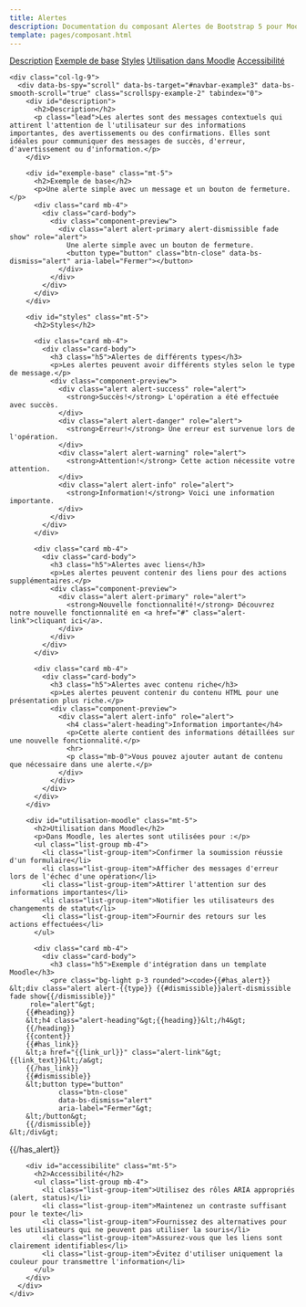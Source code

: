 ```yaml
---
title: Alertes
description: Documentation du composant Alertes de Bootstrap 5 pour Moodle
template: pages/composant.html
---
```


<div class="container py-4">
  <div class="row">
    <div class="col-lg-3">
      <nav id="navbar-example3" class="h-100 flex-column align-items-stretch pe-4 border-end">
        <nav class="nav nav-pills flex-column">
          <a class="nav-link" href="#description">Description</a>
          <a class="nav-link" href="#exemple-base">Exemple de base</a>
          <a class="nav-link" href="#styles">Styles</a>
          <a class="nav-link" href="#utilisation-moodle">Utilisation dans Moodle</a>
          <a class="nav-link" href="#accessibilite">Accessibilité</a>
        </nav>
      </nav>
    </div>

    <div class="col-lg-9">
      <div data-bs-spy="scroll" data-bs-target="#navbar-example3" data-bs-smooth-scroll="true" class="scrollspy-example-2" tabindex="0">
        <div id="description">
          <h2>Description</h2>
          <p class="lead">Les alertes sont des messages contextuels qui attirent l'attention de l'utilisateur sur des informations importantes, des avertissements ou des confirmations. Elles sont idéales pour communiquer des messages de succès, d'erreur, d'avertissement ou d'information.</p>
        </div>

        <div id="exemple-base" class="mt-5">
          <h2>Exemple de base</h2>
          <p>Une alerte simple avec un message et un bouton de fermeture.</p>
          <div class="card mb-4">
            <div class="card-body">
              <div class="component-preview">
                <div class="alert alert-primary alert-dismissible fade show" role="alert">
                  Une alerte simple avec un bouton de fermeture.
                  <button type="button" class="btn-close" data-bs-dismiss="alert" aria-label="Fermer"></button>
                </div>
              </div>
            </div>
          </div>
        </div>

        <div id="styles" class="mt-5">
          <h2>Styles</h2>

          <div class="card mb-4">
            <div class="card-body">
              <h3 class="h5">Alertes de différents types</h3>
              <p>Les alertes peuvent avoir différents styles selon le type de message.</p>
              <div class="component-preview">
                <div class="alert alert-success" role="alert">
                  <strong>Succès!</strong> L'opération a été effectuée avec succès.
                </div>
                <div class="alert alert-danger" role="alert">
                  <strong>Erreur!</strong> Une erreur est survenue lors de l'opération.
                </div>
                <div class="alert alert-warning" role="alert">
                  <strong>Attention!</strong> Cette action nécessite votre attention.
                </div>
                <div class="alert alert-info" role="alert">
                  <strong>Information!</strong> Voici une information importante.
                </div>
              </div>
            </div>
          </div>

          <div class="card mb-4">
            <div class="card-body">
              <h3 class="h5">Alertes avec liens</h3>
              <p>Les alertes peuvent contenir des liens pour des actions supplémentaires.</p>
              <div class="component-preview">
                <div class="alert alert-primary" role="alert">
                  <strong>Nouvelle fonctionnalité!</strong> Découvrez notre nouvelle fonctionnalité en <a href="#" class="alert-link">cliquant ici</a>.
                </div>
              </div>
            </div>
          </div>

          <div class="card mb-4">
            <div class="card-body">
              <h3 class="h5">Alertes avec contenu riche</h3>
              <p>Les alertes peuvent contenir du contenu HTML pour une présentation plus riche.</p>
              <div class="component-preview">
                <div class="alert alert-info" role="alert">
                  <h4 class="alert-heading">Information importante</h4>
                  <p>Cette alerte contient des informations détaillées sur une nouvelle fonctionnalité.</p>
                  <hr>
                  <p class="mb-0">Vous pouvez ajouter autant de contenu que nécessaire dans une alerte.</p>
                </div>
              </div>
            </div>
          </div>
        </div>

        <div id="utilisation-moodle" class="mt-5">
          <h2>Utilisation dans Moodle</h2>
          <p>Dans Moodle, les alertes sont utilisées pour :</p>
          <ul class="list-group mb-4">
            <li class="list-group-item">Confirmer la soumission réussie d'un formulaire</li>
            <li class="list-group-item">Afficher des messages d'erreur lors de l'échec d'une opération</li>
            <li class="list-group-item">Attirer l'attention sur des informations importantes</li>
            <li class="list-group-item">Notifier les utilisateurs des changements de statut</li>
            <li class="list-group-item">Fournir des retours sur les actions effectuées</li>
          </ul>

          <div class="card mb-4">
            <div class="card-body">
              <h3 class="h5">Exemple d'intégration dans un template Moodle</h3>
              <pre class="bg-light p-3 rounded"><code>{{#has_alert}}
    &lt;div class="alert alert-{{type}} {{#dismissible}}alert-dismissible fade show{{/dismissible}}"
         role="alert"&gt;
        {{#heading}}
        &lt;h4 class="alert-heading"&gt;{{heading}}&lt;/h4&gt;
        {{/heading}}
        {{content}}
        {{#has_link}}
        &lt;a href="{{link_url}}" class="alert-link"&gt;{{link_text}}&lt;/a&gt;
        {{/has_link}}
        {{#dismissible}}
        &lt;button type="button"
                class="btn-close"
                data-bs-dismiss="alert"
                aria-label="Fermer"&gt;
        &lt;/button&gt;
        {{/dismissible}}
    &lt;/div&gt;
{{/has_alert}}</code></pre>
            </div>
          </div>
        </div>

        <div id="accessibilite" class="mt-5">
          <h2>Accessibilité</h2>
          <ul class="list-group mb-4">
            <li class="list-group-item">Utilisez des rôles ARIA appropriés (alert, status)</li>
            <li class="list-group-item">Maintenez un contraste suffisant pour le texte</li>
            <li class="list-group-item">Fournissez des alternatives pour les utilisateurs qui ne peuvent pas utiliser la souris</li>
            <li class="list-group-item">Assurez-vous que les liens sont clairement identifiables</li>
            <li class="list-group-item">Évitez d'utiliser uniquement la couleur pour transmettre l'information</li>
          </ul>
        </div>
      </div>
    </div>
  </div>
</div>
